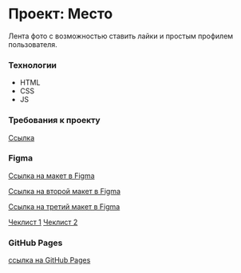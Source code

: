 # Проект: Место

Лента фото с возможностью ставить лайки и простым профилем пользователя.

### Технологии

* HTML
* CSS
* JS

### Требования к проекту

[Ссылка](https://code.s3.yandex.net/web-plus/static/third-month/mesto-project/index.html)

### Figma

[Ссылка на макет в Figma](https://www.figma.com/file/2cn9N9jSkmxD84oJik7xL7/JavaScript.-Sprint-4?node-id=0%3A1)

[Ссылка на второй макет в Figma](https://www.figma.com/file/bjyvbKKJN2naO0ucURl2Z0/JavaScript.-Sprint-5?node-id=0%3A1)

[Ссылка на третий макет в Figma](https://www.figma.com/file/kRVLKwYG3d1HGLvh7JFWRT/JavaScript.-Sprint-6?node-id=0%3A1)

[Чеклист 1](https://code.s3.yandex.net/web-developer/checklists-pdf/web-plus/checklist-4.pdf)
[Чеклист 2](https://code.s3.yandex.net/web-developer/checklists-pdf/web-plus/checklist-8.pdf)

### GitHub Pages

[ссылка на GitHub Pages](https://aria1ink.github.io/mesto-project/)
